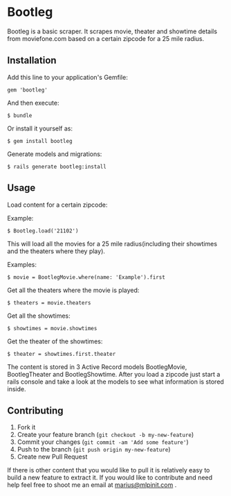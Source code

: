 # Bootleg

Bootleg is a basic scraper. It scrapes movie, theater and showtime
details from moviefone.com based on a certain zipcode for a 25 mile
radius.

## Installation

Add this line to your application's Gemfile:

    gem 'bootleg'

And then execute:

    $ bundle

Or install it yourself as:

    $ gem install bootleg

Generate models and migrations:

    $ rails generate bootleg:install

## Usage

Load content for a certain zipcode:

Example:

    $ Bootleg.load('21102')

This will load all the movies for a 25 mile radius(including their showtimes
and the theaters where they play).

Examples:

    $ movie = BootlegMovie.where(name: 'Example').first

Get all the theaters where the movie is played:

    $ theaters = movie.theaters

Get all the showtimes:

    $ showtimes = movie.showtimes

Get the theater of the showtimes:

    $ theater = showtimes.first.theater


The content is stored in 3 Active Record models BootlegMovie,
BootlegTheater and BootlegShowtime. After you load a zipcode just start
a rails console and take a look at the models to see what information is
stored inside.


## Contributing

1. Fork it
2. Create your feature branch (`git checkout -b my-new-feature`)
3. Commit your changes (`git commit -am 'Add some feature'`)
4. Push to the branch (`git push origin my-new-feature`)
5. Create new Pull Request

If there is other content that you would like to pull it is relatively easy
to build a new feature to extract it. If you would like to contribute
and need help feel free to shoot me an email at marius@mlpinit.com .
